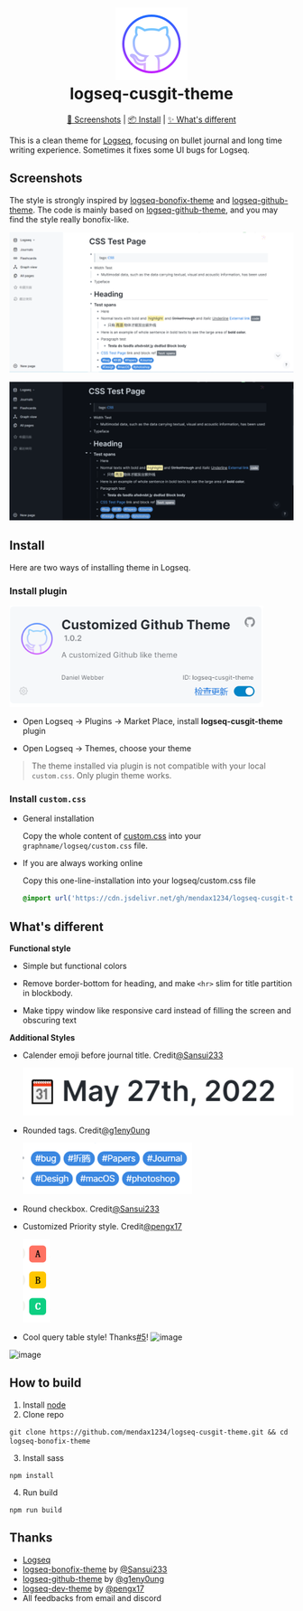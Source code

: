 <h1 align="center">
  <img src="./icon.png"/>
  <br>logseq-cusgit-theme<br>
</h1>

<p align="center">
  <a href="#screenshots">🌠 Screenshots</a>
   | 
  <a href="#install">📦 Install</a>
   | 
  <a href="#whats-improved">✨ What's different</a>
  
</p>


This is a clean theme for [Logseq](https://github.com/logseq/logseq), focusing on bullet journal and long time writing experience. Sometimes it fixes some UI bugs for Logseq.

## Screenshots

The style is strongly inspired by [logseq-bonofix-theme](https://github.com/Sansui233/logseq-bonofix-theme) and [logseq-github-theme](https://github.com/g1eny0ung/logseq-github-theme). The code is mainly based on [logseq-github-theme](https://github.com/g1eny0ung/logseq-github-theme), and you may find the style really bonofix-like.

![Desktop](./media/Light.png)

![Desktop](./media/Dark.png)


## Install

Here are two ways of installing theme in Logseq.
### Install plugin

<img src="./media/plugin.png" alt="Tags" width="450px" />

- Open Logseq → Plugins → Market Place, install **logseq-cusgit-theme** plugin

- Open Logseq → Themes, choose your theme

> The theme installed via plugin is not compatible with your local `custom.css`. Only plugin theme works.
### Install `custom.css`

- General installation

  Copy the whole content of [custom.css](https://raw.githubusercontent.com/mendax1234/logseq-cusgit-theme/main/custom.css) into your `graphname/logseq/custom.css` file.

- If you are always working online

  Copy this one-line-installation into your logseq/custom.css file

  ```css
  @import url('https://cdn.jsdelivr.net/gh/mendax1234/logseq-cusgit-theme/custom.css')
  ```

## What's different

**Functional style**

- Simple but functional colors

- Remove border-bottom for heading, and make `<hr>` slim for title partition in blockbody. 

- Make tippy window like responsive card instead of filling the screen and obscuring text

**Additional Styles**

- Calender emoji before journal title. Credit[@Sansui233](https://github.com/Sansui233)

  <img src="./media/journal-title-emoji.png" alt="Journal Title Emoji" width="600px" />

- Rounded tags. Credit[@g1eny0ung](https://github.com/g1eny0ung)

  <img src="./media/tag-label.png" alt="Tags" width="300px" />

- Round checkbox. Credit[@Sansui233](https://github.com/Sansui233)

- Customized Priority style. Credit[@pengx17](https://github.com/pengx17)

  <img src="./media/priority.png" alt="Priority"/>
  
 - Cool query table style! Thanks[#5](https://github.com/mendax1234/logseq-cusgit-theme/issues/5)!
  ![image](https://user-images.githubusercontent.com/62934294/175246755-236a7868-844c-48ff-bff9-91a99b77ca5a.png)
  <img width="601" alt="image" src="https://user-images.githubusercontent.com/62934294/175247006-7f615eda-49c4-4845-ad3b-adde6673d313.png">

## How to build

1. Install [node](https://nodejs.org/)
2. Clone repo  
  ```shell
  git clone https://github.com/mendax1234/logseq-cusgit-theme.git && cd logseq-bonofix-theme
  ```
3. Install sass  
  ```shell
npm install
  ```
4. Run build  

  ```shell
  npm run build
  ```

## Thanks

- [Logseq](https://github.com/logseq/logseq)
- [logseq-bonofix-theme](https://github.com/Sansui233/logseq-bonofix-theme) by [@Sansui233](https://github.com/Sansui233)
- [logseq-github-theme](https://github.com/g1eny0ung/logseq-github-theme) by [@g1eny0ung](https://github.com/g1eny0ung)
- [logseq-dev-theme](https://github.com/pengx17/logseq-dev-theme) by [@pengx17](https://github.com/pengx17)
- All feedbacks from email and discord

